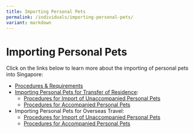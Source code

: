 ```yaml
---
title: Importing Personal Pets
permalink: /individuals/importing-personal-pets/
variant: markdown
---
```

# Importing Personal Pets

Click on the links below to learn more about the importing of personal pets  into Singapore:

-   [Procedures & Requirements](/businesses/importing-goods/import-procedures/importing-of-personal-pets)
-   [Importing Personal Pets for Transfer of Residence](/businesses/importing-goods/import-procedures/importing-of-personal-pets):
    -   [Procedures for Import of Unaccompanied Personal Pets](/businesses/importing-goods/import-procedures/importing-of-personal-pets)
    -   [Procedures for Accompanied Personal Pets](/businesses/importing-goods/import-procedures/importing-of-personal-pets)
-   Importing Personal Pets for Overseas Travel:
    -   [Procedures for Import of Unaccompanied Personal Pets](/businesses/importing-goods/import-procedures/importing-of-personal-pets)
    -   [Procedures for Accompanied Personal Pets](/businesses/importing-goods/import-procedures/importing-of-personal-pets)
